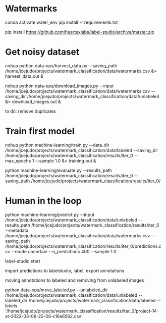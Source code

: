 # Watermarks

conda activate water_env
pip install -r requirements.txt

pip install https://github.com/heartexlabs/label-studio/archive/master.zip

# Get noisy dataset

nohup python data-ops/harvest_data.py --saving_path /home/jcejudo/projects/watermark_classification/data/watermarks.csv &> harvest_data.out &

nohup python data-ops/download_images.py --input /home/jcejudo/projects/watermark_classification/data/watermarks.csv --saving_dir /home/jcejudo/projects/watermark_classification/data/unlabeled &> download_images.out &

to do: remove duplicates

# Train first model

nohup python machine-learning/train.py --data_dir /home/jcejudo/projects/watermark_classification/data/labeled --saving_dir /home/jcejudo/projects/watermark_classification/results/iter_0 --max_epochs 1 --sample 1.0 &> training.out &

python machine-learning/evaluate.py --results_path /home/jcejudo/projects/watermark_classification/results/iter_0 --saving_path /home/jcejudo/projects/watermark_classification/results/iter_0/

# Human in the loop


python machine-learning/predict.py --input /home/jcejudo/projects/watermark_classification/data/unlabeled --results_path /home/jcejudo/projects/watermark_classification/results/iter_0 --metadata /home/jcejudo/projects/watermark_classification/data/watermarks.csv --saving_path /home/jcejudo/projects/watermark_classification/results/iter_0/predictions.csv --mode uncertain --n_predictions 400 --sample 1.0

label-studio start

import predictions to labelstudio, label, export annotations


moving annotations to labeled and removing from unlabeled images

python data-ops/move_labeled.py --unlabeled_dir /home/jcejudo/projects/watermark_classification/data/unlabeled --labeled_dir /home/jcejudo/projects/watermark_classification/data/labeled --labels '/home/jcejudo/projects/watermark_classification/results/iter_0/project-14-at-2022-03-09-22-06-c16e6562.csv'













